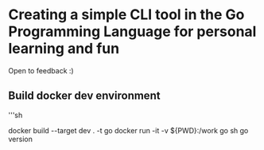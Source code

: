 # Creating a simple CLI tool in the Go Programming Language for personal learning and fun

Open to feedback :) 

## Build docker dev environment

'''sh

docker build --target dev . -t go
docker run -it -v ${PWD}:/work go sh
go version

``` 